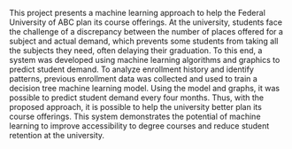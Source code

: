 This project presents a machine learning approach to help the Federal University of ABC plan its course offerings. At the university, students face the challenge of a discrepancy between the number of places offered for a subject and actual demand, which prevents some students from taking all the subjects they need, often delaying their graduation. To this end, a system was developed using machine learning algorithms and graphics to predict student demand. To analyze enrollment history and identify patterns, previous enrollment data was collected and used to train a decision tree machine learning model. Using the model and graphs, it was possible to predict student demand every four months. Thus, with the proposed approach, it is possible to help the university better plan its course offerings. This system demonstrates the potential of machine learning to improve accessibility to degree courses and reduce student retention at the university.
